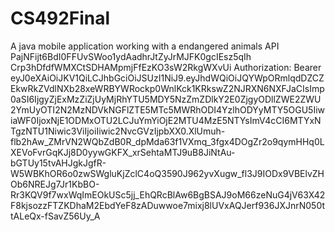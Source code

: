 # CS492Final
A java mobile application working with a endangered animals API
PajNFijt6BdI0FFUvSWoo1ydAadhrJtZyJrMJFK0gcIEsz5qIh
Crp3hDfdfWMXCtSDHAMpmjFfEzKO3sW2RkgWXvUi
Authorization: Bearer eyJ0eXAiOiJKV1QiLCJhbGciOiJSUzI1NiJ9.eyJhdWQiOiJQYWpORmlqdDZCZEkwRkZVdlNXb28xeWRBYWRockp0WnlKck1KRkswZ2NJRXN6NXFJaCIsImp0aSI6IjgyZjExMzZiZjUyMjRhYTU5MDY5NzZmZDlkY2E0ZjgyODllZWE2ZWU2YmUyOTI2N2MzNDVkNGFlZTE5MTc5MWRhODI4YzlhODYyMTY5OGU5IiwiaWF0IjoxNjE1ODMxOTU2LCJuYmYiOjE2MTU4MzE5NTYsImV4cCI6MTYxNTgzNTU1Niwic3ViIjoiIiwic2NvcGVzIjpbXX0.XlUmuh-flb2hAw_ZMrVN2WQbZdB0R_dpMda63f1VXmq_3fgx4DOgZr2o9qymHHq0LXEVoFvrGqKJj8D0yywGKFX_xrSehtaMTJ9uB8JiNtAu-bGTUy15tvAHJgkJgfR-W5WBKhOR6o0zwSWgluKjZclC4oQ3590J962yvXugw_fl3J9IODx9VBElvZHOb6NREJg7Jr1KbBO-Rr3KQV9f7wxWqImEOkUSc5jj_EhQRcBlAw6BgBSAJ9oM66zeNuG4jV63X42F8kjsozzFTZKDhaM2EbdYeF8zADuwwoe7mixj8lUVxAQJerf936JXJnrN050ttALeQx-fSavZ56Uy_A